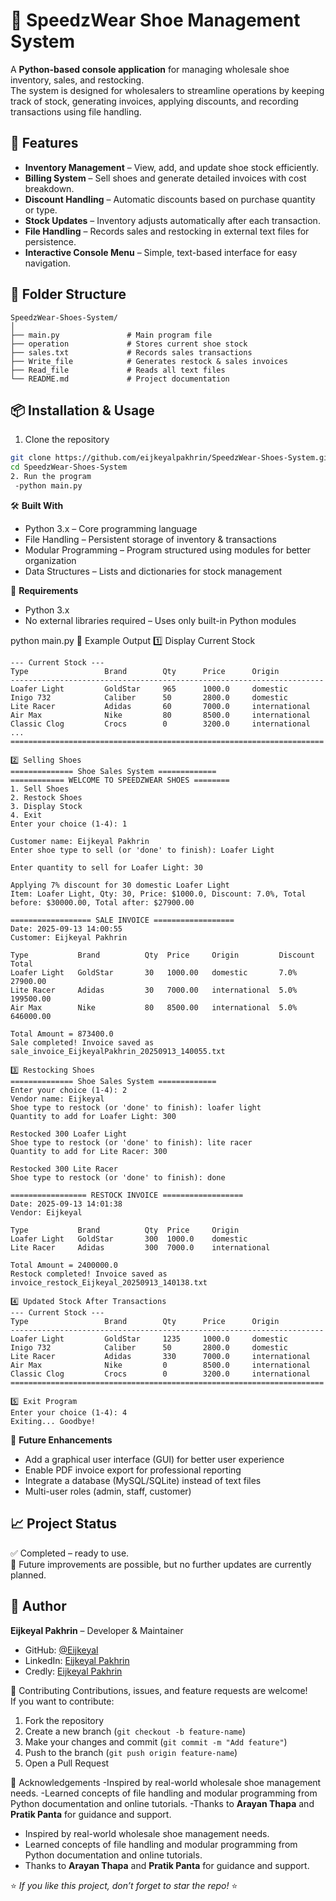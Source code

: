 # 🥿 SpeedzWear Shoe Management System

A **Python-based console application** for managing wholesale shoe inventory, sales, and restocking.  
The system is designed for wholesalers to streamline operations by keeping track of stock, generating invoices, applying discounts, and recording transactions using file handling.

## 🚀 Features

- **Inventory Management** – View, add, and update shoe stock efficiently.  
- **Billing System** – Sell shoes and generate detailed invoices with cost breakdown.  
- **Discount Handling** – Automatic discounts based on purchase quantity or type.  
- **Stock Updates** – Inventory adjusts automatically after each transaction.  
- **File Handling** – Records sales and restocking in external text files for persistence.  
- **Interactive Console Menu** – Simple, text-based interface for easy navigation.  

## 📂 Folder Structure

```text
SpeedzWear-Shoes-System/
│
├── main.py               # Main program file
├── operation             # Stores current shoe stock
├── sales.txt             # Records sales transactions
├── Write_file            # Generates restock & sales invoices
├── Read_file             # Reads all text files
└── README.md             # Project documentation

```
## 📦 Installation & Usage
1. Clone the repository  
```bash
git clone https://github.com/eijkeyalpakhrin/SpeedzWear-Shoes-System.git
cd SpeedzWear-Shoes-System
2. Run the program  
 -python main.py
```

🛠️ **Built With**  
- Python 3.x – Core programming language  
- File Handling – Persistent storage of inventory & transactions  
- Modular Programming – Program structured using modules for better organization  
- Data Structures – Lists and dictionaries for stock management  

🧪 **Requirements**  
- Python 3.x  
- No external libraries required – Uses only built-in Python modules   

python main.py
📸 Example Output
1️⃣ Display Current Stock

```
--- Current Stock ---
Type                 Brand        Qty      Price      Origin      
----------------------------------------------------------------------
Loafer Light         GoldStar     965      1000.0     domestic
Inigo 732            Caliber      50       2800.0     domestic
Lite Racer           Adidas       60       7000.0     international
Air Max              Nike         80       8500.0     international
Classic Clog         Crocs        0        3200.0     international
...
======================================================================

2️⃣ Selling Shoes
============== Shoe Sales System =============
============ WELCOME TO SPEEDZWEAR SHOES ========
1. Sell Shoes
2. Restock Shoes
3. Display Stock
4. Exit
Enter your choice (1-4): 1

Customer name: Eijkeyal Pakhrin
Enter shoe type to sell (or 'done' to finish): Loafer Light

Enter quantity to sell for Loafer Light: 30

Applying 7% discount for 30 domestic Loafer Light
Item: Loafer Light, Qty: 30, Price: $1000.0, Discount: 7.0%, Total before: $30000.00, Total after: $27900.00

================== SALE INVOICE ==================
Date: 2025-09-13 14:00:55
Customer: Eijkeyal Pakhrin

Type           Brand          Qty  Price     Origin         Discount  Total     
Loafer Light   GoldStar       30   1000.00   domestic       7.0%    27900.00  
Lite Racer     Adidas         30   7000.00   international  5.0%    199500.00 
Air Max        Nike           80   8500.00   international  5.0%    646000.00 

Total Amount = 873400.0
Sale completed! Invoice saved as sale_invoice_EijkeyalPakhrin_20250913_140055.txt

3️⃣ Restocking Shoes
============== Shoe Sales System =============
Enter your choice (1-4): 2
Vendor name: Eijkeyal
Shoe type to restock (or 'done' to finish): loafer light
Quantity to add for Loafer Light: 300

Restocked 300 Loafer Light
Shoe type to restock (or 'done' to finish): lite racer
Quantity to add for Lite Racer: 300

Restocked 300 Lite Racer
Shoe type to restock (or 'done' to finish): done

================= RESTOCK INVOICE ==================
Date: 2025-09-13 14:01:38
Vendor: Eijkeyal

Type           Brand          Qty  Price     Origin              
Loafer Light   GoldStar       300  1000.0    domestic            
Lite Racer     Adidas         300  7000.0    international       

Total Amount = 2400000.0
Restock completed! Invoice saved as invoice_restock_Eijkeyal_20250913_140138.txt

4️⃣ Updated Stock After Transactions
--- Current Stock ---
Type                 Brand        Qty      Price      Origin      
----------------------------------------------------------------------
Loafer Light         GoldStar     1235     1000.0     domestic
Inigo 732            Caliber      50       2800.0     domestic
Lite Racer           Adidas       330      7000.0     international
Air Max              Nike         0        8500.0     international
Classic Clog         Crocs        0        3200.0     international
======================================================================

5️⃣ Exit Program
Enter your choice (1-4): 4
Exiting... Goodbye!

```
📌 **Future Enhancements**  
- Add a graphical user interface (GUI) for better user experience  
- Enable PDF invoice export for professional reporting  
- Integrate a database (MySQL/SQLite) instead of text files  
- Multi-user roles (admin, staff, customer)

## 📈 Project Status
✅ Completed – ready to use.  
🔧 Future improvements are possible, but no further updates are currently planned.
  
## 👤 Author  
**Eijkeyal Pakhrin**
– Developer & Maintainer

- GitHub: [@Eijkeyal](https://github.com/Eijkeyal)  
- LinkedIn: [Eijkeyal Pakhrin](https://www.linkedin.com/in/eijkeyalpakhrin)
- Credly: [Eijkeyal Pakhrin](https://credly.com/users/eijkeyal-pakhrin)
  

🤝 Contributing
Contributions, issues, and feature requests are welcome!  
If you want to contribute:  
1. Fork the repository  
2. Create a new branch (`git checkout -b feature-name`)  
3. Make your changes and commit (`git commit -m "Add feature"`)  
4. Push to the branch (`git push origin feature-name`)  
5. Open a Pull Request

🙌 Acknowledgements
-Inspired by real-world wholesale shoe management needs.
-Learned concepts of file handling and modular programming from Python documentation and online tutorials.
-Thanks to **Arayan Thapa** and **Pratik Panta** for guidance and support.
- Inspired by real-world wholesale shoe management needs.  
- Learned concepts of file handling and modular programming from Python documentation and online tutorials.  
- Thanks to **Arayan Thapa** and **Pratik Panta** for guidance and support.

⭐ *If you like this project, don’t forget to star the repo!* ⭐

